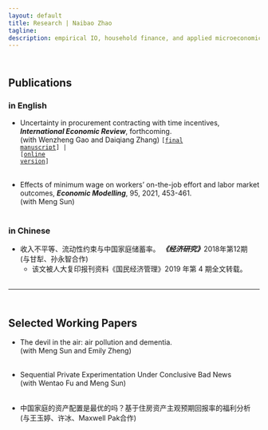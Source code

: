 ```yaml
---
layout: default
title: Research | Naibao Zhao
tagline:
description: empirical IO, household finance, and applied microeconomics.
---
```


## <br/> Publications
### in English

<!-- #### <a name="pub"></a>publications -->

<!-- ##### in Chinese -->
- Uncertainty in procurement contracting with time incentives, <strong><em>International Economic Review</em></strong>, forthcoming.<br/> 
  (with Wenzheng Gao and Daiqiang Zhang) <code>[<a href="{{ BASE_PATH }}/research/ab_final_IER.pdf">final manuscript</a>] | [<a href="https://onlinelibrary.wiley.com/doi/full/10.1111/iere.12509">online version</a>]</code><br/><br/>

- Effects of minimum wage on workers’ on-the-job effort and labor market outcomes, <strong><em>Economic Modelling</em></strong>, 95, 2021, 453-461.<br/> 
  (with Meng Sun)<br/><br/> 
  
### in Chinese

<!-- #### <a name="pub"></a>publications -->

<!-- ##### in Chinese -->

- 收入不平等、流动性约束与中国家庭储蓄率。 <strong>_《经济研究》_</strong>2018年第12期<br/> 
  (与甘犁、孙永智合作)<br/> 
  * 该文被人大复印报刊资料《国民经济管理》2019 年第 4 期全文转载。<br/><br/>



<!-- * Email: [foo@xyz.com](mailto:foo@xyz.com) -->

<!-- * Phone: [+91-123123](tel:+91-123123) -->

---

## <br/> Selected Working Papers
 
- The devil in the air: air pollution and dementia. <br/> 
  (with Meng Sun and Emily Zheng)<br/><br/>
  <!--with <a href="http://wenzhenggao.weebly.com" target="_blank"> Wenzheng Gao</a> and <a href="http://daiqiangzhang.weebly.com" target="_blank"> Daiqiang Zhang</a><br/><br/>
  <!-- 
  <code>[<a href="{{ BASE_PATH }}/research/Gao_Zhang_Zhao_2019_uncertainty.pdf">link to latest draft</a>] | [<a href="{{ BASE_PATH }}/research/uncertainty_2019.pdf">slides</a>]</code><br/> -->

- Sequential Private Experimentation Under Conclusive Bad News <br/>
  (with Wentao Fu and Meng Sun)<br/><br/> 
  <!--
  with <a href="http://people.tamu.edu/~ganli/" target="_blank"> Li Gan</a> and <a href="http://yongzhisun.com" target="_blank"> Yongzhi Sun</a><br/>
  <!-- <code>link to latest draft | slides</code> <br/> -->
  <!-- <code>[new draft coming soon]</code> <br/>
  
 
- Identification and Estimation of Binary Choice Models with Social Interaction and Latent Group Structure. <br/> 
  (with Wenzheng Gao)<br/><br/>
  <!-- <code>link to latest draft | slides</code> <br/> -->
  <!--   <code>[new draft coming soon]</code> <br/><br/> 
  <!-- <code>[<a href="{{ BASE_PATH }}/research/Fu_Sun_Zhao_2019_private_exp.pdf">link to latest draft</a>]</code> <br/><br/> -->
  
  
- 中国家庭的资产配置是最优的吗？基于住房资产主观预期回报率的福利分析 <br/> 
  (与王玉婷、许冰、Maxwell Pak合作)<br/><br/>
<!-- 
  <code>[new draft coming soon]</code> 
  <br/><br/> -->

<!-- > 221B, Baker Street
> -->

<!--
##  <br/> Work in Progress
<!--
- Parent-Child Interactions: Expectation and Reality - A Structural Model and Estimation<br/>
  with <a href="http://yongzhisun.com" target="_blank"> Yongzhi Sun</a><br/>
<!--
- The Human Capital Formation of Left-Behind Children in China: A Structural Model and Estimation<br/>
  with <a href="http://yongzhisun.com" target="_blank"> Yongzhi Sun</a><br/><br/><br/>


<!-- 1. [Facebook](#) -->

